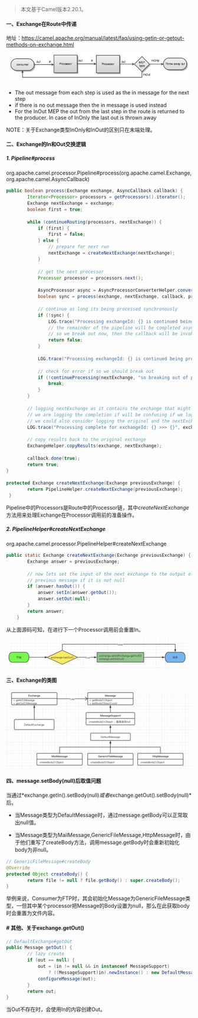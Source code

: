 > 本文基于Camel版本2.20.1。

#### 一、Exchange在Route中传递

地址：https://camel.apache.org/manual/latest/faq/using-getin-or-getout-methods-on-exchange.html

<img src="pic/message-flow-in-route.png" title="" alt="image" data-align="center">

- The out message from each step is used as the in message for the next step
- if there is no out message then the in message is used instead
- For the InOut MEP the out from the last step in the route is returned to the producer. In case of InOnly the last out is thrown away

NOTE：关于Exchange类型InOnly和InOut的区别只在末端处理。

#### 二、Exchange的In和Out交换逻辑

##### 1. Pipeline#process

org.apache.camel.processor.Pipeline#process(org.apache.camel.Exchange, org.apache.camel.AsyncCallback)

```java
public boolean process(Exchange exchange, AsyncCallback callback) {
        Iterator<Processor> processors = getProcessors().iterator();
        Exchange nextExchange = exchange;
        boolean first = true;

        while (continueRouting(processors, nextExchange)) {
            if (first) {
                first = false;
            } else {
                // prepare for next run
                nextExchange = createNextExchange(nextExchange);
            }

            // get the next processor
            Processor processor = processors.next();

            AsyncProcessor async = AsyncProcessorConverterHelper.convert(processor);
            boolean sync = process(exchange, nextExchange, callback, processors, async);

            // continue as long its being processed synchronously
            if (!sync) {
                LOG.trace("Processing exchangeId: {} is continued being processed asynchronously", exchange.getExchangeId());
                // the remainder of the pipeline will be completed async
                // so we break out now, then the callback will be invoked which then continue routing from where we left here
                return false;
            }

            LOG.trace("Processing exchangeId: {} is continued being processed synchronously", exchange.getExchangeId());

            // check for error if so we should break out
            if (!continueProcessing(nextExchange, "so breaking out of pipeline", LOG)) {
                break;
            }
        }

        // logging nextExchange as it contains the exchange that might have altered the payload and since
        // we are logging the completion if will be confusing if we log the original instead
        // we could also consider logging the original and the nextExchange then we have *before* and *after* snapshots
        LOG.trace("Processing complete for exchangeId: {} >>> {}", exchange.getExchangeId(), nextExchange);

        // copy results back to the original exchange
        ExchangeHelper.copyResults(exchange, nextExchange);

        callback.done(true);
        return true;
}

protected Exchange createNextExchange(Exchange previousExchange) {
        return PipelineHelper.createNextExchange(previousExchange);
 }
```

Pipeline中的Processors是Route中的Processor链，其中*createNextExchange*方法用来处理Exchange在Processor调用前的准备操作。

##### 2. PipelineHelper#createNextExchange

org.apache.camel.processor.PipelineHelper#createNextExchange

```java
public static Exchange createNextExchange(Exchange previousExchange) {
        Exchange answer = previousExchange;

        // now lets set the input of the next exchange to the output of the
        // previous message if it is not null
        if (answer.hasOut()) {
            answer.setIn(answer.getOut());
            answer.setOut(null);
        }
        return answer;
    }
```

从上面源码可知，在进行下一个Processor调用前会重置In。

<img src="pic/image-20210804215742576.png" title="" alt="image-20210804215742576" data-align="center">

#### 三、Exchange的类图

![image-20210804221538996](pic/image-20210804221538996.png)

#### 四、message.setBody(null)后取值问题

当通过*exchange.getIn().setBody(null)*或者*exchange.getOut().setBody(null)*后。

* 当Message类型为DefaultMessage时，通过message.getBody可以正常取出null值。

* 当Message类型为MailMessage,GenericFileMessage,HttpMessage时，由于他们重写了createBody方法，调用message.getBody时会重新初始化body为非null。

```java
// GenericFileMessage#createBody
@Override
protected Object createBody() {
        return file != null ? file.getBody() : super.createBody();
}
```

举例来说，Consumer为FTP时，其会初始化Message为GenericFileMessage类型，一但其中某个processor把Message的Body设置为null，那么在此获取body时会重置为文件内容。

#### # 其他、关于exchange.getOut()

```java
// DefaultExchange#getOut
public Message getOut() {
        // lazy create
        if (out == null) {
            out = (in != null && in instanceof MessageSupport)
                ? ((MessageSupport)in).newInstance() : new DefaultMessage(getContext());
            configureMessage(out);
        }
        return out;
}
```

当Out不存在时，会使用In的内容创建Out。